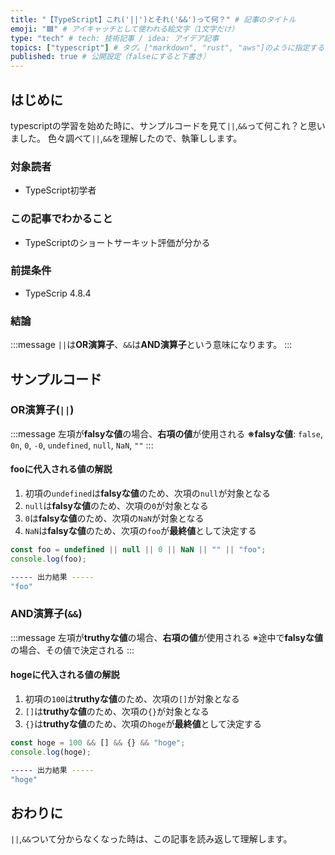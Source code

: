 ```yaml
---
title: "【TypeScript】これ('||')とそれ('&&')って何？" # 記事のタイトル
emoji: "🟦" # アイキャッチとして使われる絵文字（1文字だけ）
type: "tech" # tech: 技術記事 / idea: アイデア記事
topics: ["typescript"] # タグ。["markdown", "rust", "aws"]のように指定する
published: true # 公開設定（falseにすると下書き）
---
```

## はじめに
typescriptの学習を始めた時に、サンプルコードを見て`||`,`&&`って何これ？と思いました。
色々調べて`||`,`&&`を理解したので、執筆しします。

### 対象読者
- TypeScript初学者

### この記事でわかること
- TypeScriptのショートサーキット評価が分かる


### 前提条件
- TypeScrip 4.8.4

### 結論
:::message
`||`は**OR演算子**、`&&`は**AND演算子**という意味になります。
:::

## サンプルコード
### OR演算子(`||`)
:::message
左項が**falsyな値**の場合、**右項の値**が使用される
**※falsyな値**: `false`, `0n`, `0`, `-0`, `undefined`, `null`, `NaN`, `""`
:::
####  fooに代入される値の解説
1. 初項の`undefined`は**falsyな値**のため、次項の`null`が対象となる
2. `null`は**falsyな値**のため、次項の`0`が対象となる
3. `0`は**falsyな値**のため、次項の`NaN`が対象となる
4. `NaN`は**falsyな値**のため、次項の`foo`が**最終値**として決定する
```typescript
const foo = undefined || null || 0 || NaN || "" || "foo";
console.log(foo);
```
```bash
----- 出力結果 -----
"foo" 
```

### AND演算子(`&&`)
:::message
左項が**truthyな値**の場合、**右項の値**が使用される
※途中で**falsyな値**の場合、その値で決定される
:::

####  hogeに代入される値の解説
1. 初項の`100`は**truthyな値**のため、次項の`[]`が対象となる
2. `[]`は**truthyな値**のため、次項の`{}`が対象となる
3. `{}`は**truthyな値**のため、次項の`hoge`が**最終値**として決定する
```typescript
const hoge = 100 && [] && {} && "hoge";
console.log(hoge);
```
```bash
----- 出力結果 -----
"hoge" 
```

## おわりに
`||`,`&&`ついて分からなくなった時は、この記事を読み返して理解します。